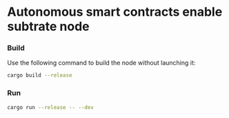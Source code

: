 # Autonomous smart contracts enable subtrate node

### Build

Use the following command to build the node without launching it:

```sh
cargo build --release
```

### Run

```sh
cargo run --release -- --dev
```
